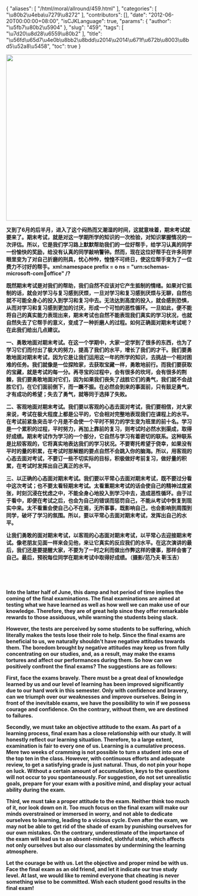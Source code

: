 {
    "aliases": [
        "/html/moral/allround/459.html"
    ],
    "categories": [
        "\u80b2\u4eba\u7279\u8272"
    ],
    "contributors": [],
    "date": "2012-06-20T00:00:00+08:00",
    "isCJKLanguage": true,
    "params": {
        "author": "\u5fb7\u80b2\u5904"
    },
    "slug": "459",
    "tags": [
        "\u7d20\u8d28\u6559\u80b2"
    ],
    "title": "\u56fd\u65d7\u4e0b\u8bb2\u8bdd\u2014\u2014\u671f\u672b\u8003\u8bd5\u52a8\u5458",
    "toc": true
}

<img
    src="https://cdn.tfls.online/mirror/full/f8e1f2b47b8003922ec14e74ac1fe236756a5a15.jpg"
    style="display:block;margin-left:auto;margin-right:auto;"
    decoding="async"
    fetchpriority="auto"
    loading="lazy"
    height="450"
    width="600"
/>

**又到了6月的后半月，进入了这个闷热而又潮湿的时间，这就意味着，期末考试就要来了。期末考试，就是对这一学期所学的知识的一次检验，对知识掌握情况的一次评估。所以，它是我们学习路上默默帮助我们的一位好帮手，给学习认真的同学一份愉快的奖励，给没有认真的同学敲响警钟。然而，现在这位好帮手在许多同学眼里变为了对自己折磨的刑具，忧心忡忡，惶惶不可终日，使这位帮手变为了一位费力不讨好的帮手。xml:namespace prefix = o ns = "urn:schemas-microsoft-com:office:office" /?**

**既然期末考试是对我们的帮助，我们自然不应该对它产生抵制的情绪。如果对它抵制的话，就会对学习与复习感到厌烦，一旦对学习和复习感到厌烦与无聊，自然也就不可能全身心的投入到学习和复习中去。无法达到高度的投入，就会感到恐惧，从而对学习和复习感到更加的讨厌，形成一个可怕的恶性循环。一旦如此，便不能将自己的真实能力表现出来，期末考试也自然不能表现我们真实的学习状况，也就自然失去了它帮手的意义，变成了一种折磨人的过程。如何正确面对期末考试呢？在此我们给出几点建议。**

**一、勇敢地面对期末考试。在这一个学期中，大家一定学到了很多的东西，也为了学习它们而付出了极大的努力，提高了我们的水平，增长了我们的才干。我们要勇敢地面对期末考试，因为它是让我们运用这一年的所学的知识，去挑战一个相对困难的任务。我们就像是一位探险家，去获取宝藏一样，勇敢地前行。而我们要获取的宝藏，就是考试的每一分。再寻宝的过程中，会有很多的坎坷，会有很多的荆棘，我们要勇敢地面对它们，因为如果我们丧失了战胜它们的勇气，我们就不会战胜它们，在它们面前倒下，而一蹶不振。在必然会到来的事面前，只有鼓足勇气，才有成功的希望；失去了勇气，就等同于选择了失败。**

**二、客观地面对期末考试。我们要以客观的心态去面对考试，我们要相信，对大家来说，考试在极大程度上都是公平的，它会相对完整地表现我们在课程上的水平。在考试前紧急突击半个月是不会使一个平时不努力的学生变为班里的前十名。学习是一个累积的过程，平时努力，再加上靠前的复习，则考试时必然水到渠成，取得好成绩。期末考试作为学习的一个部分，它自然与学习有着密切的联系。这种联系是比较客观的，它将真实地表达我们的学习状况。不要寄托希望于侥幸，如果没有平时的量的积累，在考试时那解题的要点自然不会跳入你的脑海。所以，用客观的心态去面对考试，不要订一些不切实际的目标，积极做好考前复习，做好量的积累，在考试时发挥出自己真正的水平。**

**三、以正确的心态面对期末考试。我们要以平常心去面对期末考试，既不要过分看中这次考试；也不要太看轻期末考试。太看重期末考试的话会使自己的精神过度紧张，时刻沉浸在忧虑之中，不能全身心地投入到学习中去，造成恶性循环。由于过于看中，即便在考试之后，也会为自己的错误而惩罚自己，不能从考试中恢复到现实中来。太不看重会使自己心不在焉，无所事事，既影响自己，也会影响到周围到同学，破坏了学习的氛围。所以，要以平常心去面对期末考试，发挥出自己的水平。**

**让我们勇敢的面对期末考试，以客观的心态面对期末考试，以平常心去迎接期末考试。像老朋友见面一样来会见他，来让它真实的反应我们的水平。在这次演讲的最后，我们还是要提醒大家，不要为了一时之利而做出作弊这样的傻事，那样会害了自己。最后，预祝每位同学在期末考试中取得好成绩。（摄影/范乃夫 靳玉吉）**

 

 

 **Into the latter half of June, this damp and hot period of time implies the coming of the final examinations. The final examinations are aimed at testing what we have learned as well as how well we can make use of our knowledge. Therefore, they are of great help since they offer remarkable rewards to those assiduous, while warning the students being slack.** 

**However, the tests are perceived by some students to be suffering, which literally makes the tests lose their role to help. Since the final exams are beneficial to us, we naturally shouldn’t have negative attitudes towards them. The boredom brought by negative attitudes may keep us from fully concentrating on our studies, and, as a result, may make the exams tortures and affect our performances during them. So how can we positively confront the final exams? The suggestions are as follows:**

**First, face the exams bravely. There must be a great deal of knowledge learned by us and our level of learning has been improved significantly due to our hard work in this semester. Only with confidence and bravery, can we triumph over our weaknesses and improve ourselves. Being in front of the inevitable exams, we have the possibility to win if we possess courage and confidence. On the contrary, without them, we are destined to failures.**

**Secondly, we must take an objective attitude to the exam. As part of a learning process, final exam has a close relationship with our study. It will honestly reflect our learning situation. Therefore, to a large extent, examination is fair to every one of us. Learning is a cumulative process. Mere two weeks of cramming is not possible to turn a student into one of the top ten in the class. However, with continuous efforts and adequate review, to get a satisfying grade is just natural. Thus, do not pin your hope on luck. Without a certain amount of accumulation, keys to the questions will not occur to you spontaneously. For suggestion, do not set unrealistic goals, prepare for your exam with a positive mind, and display your actual ability during the exam.** 

**Third, we must take a proper attitude to the exam. Neither think too much of it, nor look down on it. Too much focus on the final exam will make our minds overstrained or immersed in worry, and not able to dedicate ourselves to learning, leading to a vicious cycle. Even after the exam, we may not be able to get rid of the shade of exam by punishing ourselves for our own mistakes. On the contrary, underestimate of the importance of the exam will lead us to an absent-minded, slothful state, which affects not only ourselves but also our classmates by undermining the learning atmosphere.** 

**Let the courage be with us. Let the objective and proper mind be with us. Face the final exam as an old friend, and let it indicate our true study level. At last, we would like to remind everyone that cheating is never something wise to be committed. Wish each student good results in the final exam!**

 